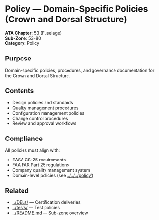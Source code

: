# Policy — Domain-Specific Policies (Crown and Dorsal Structure)

**ATA Chapter**: 53 (Fuselage)  
**Sub-Zone**: 53-80  
**Category**: Policy

## Purpose

Domain-specific policies, procedures, and governance documentation for the Crown and Dorsal Structure.

## Contents

- Design policies and standards
- Quality management procedures
- Configuration management policies
- Change control procedures
- Review and approval workflows

## Compliance

All policies must align with:
- EASA CS-25 requirements
- FAA FAR Part 25 regulations
- Company quality management system
- Domain-level policies (see [../../../policy/](../../../policy/))

## Related

- [../DELs/](../DELs/) — Certification deliveries
- [../tests/](../tests/) — Test policies
- [../README.md](../README.md) — Sub-zone overview
